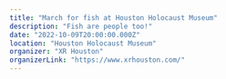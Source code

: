```yaml
---
title: "March for fish at Houston Holocaust Museum"
description: "Fish are people too!"
date: "2022-10-09T20:00:00.000Z"
location: "Houston Holocaust Museum"
organizer: "XR Houston"
organizerLink: "https://www.xrhouston.com/"
---
```


